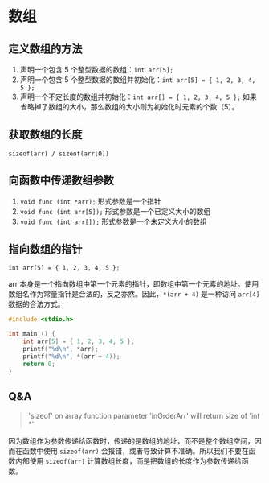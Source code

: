 # 数组

## 定义数组的方法

1. 声明一个包含 5 个整型数据的数组：`int arr[5];`
2. 声明一个包含 5 个整型数据的数组并初始化：`int arr[5] = { 1, 2, 3, 4, 5 };`
3. 声明一个不定长度的数组并初始化：`int arr[] = { 1, 2, 3, 4, 5 };` 如果省略掉了数组的大小，那么数组的大小则为初始化时元素的个数（5）。

## 获取数组的长度

`sizeof(arr) / sizeof(arr[0])`

## 向函数中传递数组参数

1. `void func (int *arr);` 形式参数是一个指针
2. `void func (int arr[5]);` 形式参数是一个已定义大小的数组
3. `void func (int arr[]);` 形式参数是一个未定义大小的数组

## 指向数组的指针

`int arr[5] = { 1, 2, 3, 4, 5 };`

arr 本身是一个指向数组中第一个元素的指针，即数组中第一个元素的地址。使用数组名作为常量指针是合法的，反之亦然。因此，`*(arr + 4)` 是一种访问 `arr[4]` 数据的合法方式。

```c++
#include <stdio.h>

int main () {
    int arr[5] = { 1, 2, 3, 4, 5 };
    printf("%d\n", *arr);
    printf("%d\n", *(arr + 4));
    return 0;
}
```

## Q&A

> 'sizeof' on array function parameter 'inOrderArr' will return size of 'int *'

因为数组作为参数传递给函数时，传递的是数组的地址，而不是整个数组空间，因而在函数中使用 `sizeof(arr)` 会报错，或者导致计算不准确。所以我们不要在函数内部使用 `sizeof(arr)` 计算数组长度，而是把数组的长度作为参数传递给函数。
